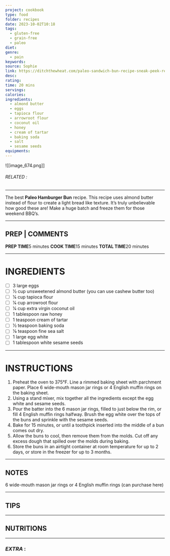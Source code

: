 ```yaml
---
project: cookbook
type: food
folder: recipes
date: 2023-10-02T10:18
tags:
  - gluten-free
  - grain-free
  - paleo
diet: 
genre:
  - pain
keywords: 
source: Sophie
link: https://ditchthewheat.com/paleo-sandwich-bun-recipe-sneak-peek-recipe-ditch-wheat-cookbook/?utm_medium=social&utm_source=pinterest&utm_campaign=tailwind_smartloop&utm_content=smartloop&utm_term=24042492
desc: 
rating: 
time: 20 mins
servings: 
calories: 
ingredients:
  - almond butter
  - eggs
  - tapioca flour
  - arrowroot flour
  - coconut oil
  - honey
  - cream of tartar
  - baking soda
  - salt
  - sesame seeds
equipments:
---
```


![[image_674.png]]
###### *RELATED* : 
---
The best **Paleo Hamburger Bun** recipe. This recipe uses almond butter instead of flour to create a light bread like texture. It’s truly unbelievable how good these are! Make a huge batch and freeze them for those weekend BBQ’s.

---
## PREP | COMMENTS

**PREP TIME**5 minutes
**COOK TIME**15 minutes
**TOTAL TIME**20 minutes

---
# INGREDIENTS

- [ ] 3 large eggs
- [ ] 1⁄2 cup unsweetened almond butter (you can use cashew butter too)
- [ ] 1⁄4 cup tapioca flour
- [ ] 1⁄4 cup arrowroot flour
- [ ] 1⁄4 cup extra virgin coconut oil
- [ ] 1 tablespoon raw honey
- [ ] 1 teaspoon cream of tartar
- [ ] 1⁄2 teaspoon baking soda
- [ ] 1⁄8 teaspoon fine sea salt
- [ ] 1 large egg white
- [ ] 1 tablespoon white sesame seeds

---
# INSTRUCTIONS

1. Preheat the oven to 375°F. Line a rimmed baking sheet with parchment paper. Place 6 wide-mouth mason jar rings or 4 English muffin rings on the baking sheet.
2. Using a stand mixer, mix together all the ingredients except the egg white and sesame seeds.
3. Pour the batter into the 6 mason jar rings, filled to just below the rim, or fill 4 English muffin rings halfway. Brush the egg white over the tops of the buns and sprinkle with the sesame seeds.
4. Bake for 15 minutes, or until a toothpick inserted into the middle of a bun comes out dry.
5. Allow the buns to cool, then remove them from the molds. Cut off any excess dough that spilled over the molds during baking.
6. Store the buns in an airtight container at room temperature for up to 2 days, or store in the freezer for up to 3 months.

---
## NOTES

6 wide-mouth mason jar rings or 4 English muffin rings (can purchase here)

---
## TIPS



---
## NUTRITIONS



---
### *EXTRA* :



